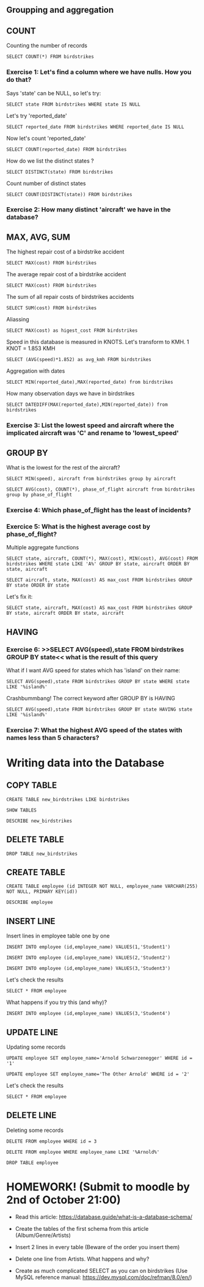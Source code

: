 ## Groupping and aggregation

## COUNT

Counting the number of records

`SELECT COUNT(*) FROM birdstrikes`

### Exercise 1: Let's find a column where we have nulls. How you do that?

Says 'state' can be NULL, so let's try:

`SELECT state FROM birdstrikes WHERE state IS NULL`

Let's try 'reported_date'

`SELECT reported_date FROM birdstrikes WHERE reported_date IS NULL`

Now let's count 'reported_date'

`SELECT COUNT(reported_date) FROM birdstrikes`

How do we list the distinct states ?

`SELECT DISTINCT(state) FROM birdstrikes`

Count number of distinct states

`SELECT COUNT(DISTINCT(state)) FROM birdstrikes`

### Exercise 2: How many distinct 'aircraft' we have in the database?

## MAX, AVG, SUM

The highest repair cost of a birdstrike accident

`SELECT MAX(cost) FROM birdstrikes`

The average repair cost of a birdstrike accident

`SELECT MAX(cost) FROM birdstrikes`

The sum of all repair costs of birdstrikes accidents

`SELECT SUM(cost) FROM birdstrikes`

Aliassing

`SELECT MAX(cost) as higest_cost FROM birdstrikes`

Speed in this database is measured in KNOTS. Let's transform to KMH. 1 KNOT = 1.853 KMH

`SELECT (AVG(speed)*1.852) as avg_kmh FROM birdstrikes`

Aggregation with dates

`SELECT MIN(reported_date),MAX(reported_date) from birdstrikes`

How many observation days we have in birdstrikes

`SELECT DATEDIFF(MAX(reported_date),MIN(reported_date)) from birdstrikes`


### Exercise 3: List the lowest speed and aircraft where the implicated aircraft was 'C' and rename to 'lowest_speed'


## GROUP BY

What is the lowest for the rest of the aircraft?

`SELECT MIN(speed), aircraft from birdstrikes group by aircraft`

`SELECT AVG(cost), COUNT(*), phase_of_flight aircraft from birdstrikes group by phase_of_flight`

### Exercise 4: Which phase_of_flight has the least of incidents? 
### Exercice 5: What is the highest average cost by phase_of_flight?

Multiple aggregate functions

`SELECT state, aircraft, COUNT(*), MAX(cost), MIN(cost), AVG(cost) FROM birdstrikes WHERE state LIKE 'A%' GROUP BY state, aircraft ORDER BY state, aircraft`

`SELECT aircraft, state, MAX(cost) AS max_cost FROM birdstrikes GROUP BY state ORDER BY state`

Let's fix it:

`SELECT state, aircraft, MAX(cost) AS max_cost FROM birdstrikes GROUP BY state, aircraft ORDER BY state, aircraft`

## HAVING

### Exercise 6: >>SELECT AVG(speed),state FROM birdstrikes GROUP BY state<< what is the result of this query

What if I want AVG speed for states which has 'island' on their name:

`SELECT AVG(speed),state FROM birdstrikes GROUP BY state WHERE state LIKE '%island%'`

Crashbummbang! The correct keyword after GROUP BY is HAVING

`SELECT AVG(speed),state FROM birdstrikes GROUP BY state HAVING state LIKE '%island%'`


### Exercise  7: What the highest AVG speed of the states with names less than 5 characters?


# Writing data into the Database

## COPY TABLE
`CREATE TABLE new_birdstrikes LIKE birdstrikes`

`SHOW TABLES`

`DESCRIBE new_birdstrikes`

## DELETE TABLE 

`DROP TABLE new_birdstrikes`


## CREATE TABLE

`CREATE TABLE employee (id INTEGER NOT NULL, employee_name VARCHAR(255) NOT NULL, PRIMARY KEY(id))`

`DESCRIBE employee`

## INSERT LINE

Insert lines in employee table one by one

`INSERT INTO employee (id,employee_name) VALUES(1,'Student1')`

`INSERT INTO employee (id,employee_name) VALUES(2,'Student2')`

`INSERT INTO employee (id,employee_name) VALUES(3,'Student3')`

Let's check the results

`SELECT * FROM employee`

What happens if you try this (and why)?

`INSERT INTO employee (id,employee_name) VALUES(3,'Student4')`

## UPDATE LINE

Updating some records

`UPDATE employee SET employee_name='Arnold Schwarzenegger' WHERE id = '1'`

`UPDATE employee SET employee_name='The Other Arnold' WHERE id = '2'`

Let's check the results

`SELECT * FROM employee`

## DELETE LINE

Deleting some records

`DELETE FROM employee WHERE id = 3`

`DELETE FROM employee WHERE employee_name LIKE '%Arnold%'`

`DROP TABLE employee`

# HOMEWORK! (Submit to moodle by 2nd of October 21:00)

* Read this article: https://database.guide/what-is-a-database-schema/
* Create the tables of the first schema from this article (Album/Genre/Artists)
* Insert 2 lines in every table (Beware of the order you insert them)
* Delete one line from Artists. What happens and why?

* Create as much complicated SELECT as you can on birdstrikes (Use MySQL reference manual: https://dev.mysql.com/doc/refman/8.0/en/)



